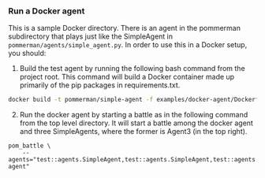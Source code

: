 ### Run a Docker agent

This is a sample Docker directory. There is an agent in the pommerman subdirectory that plays just like the
SimpleAgent in `pommerman/agents/simple_agent.py`. In order to use this in a Docker setup, you should:

1. Build the test agent by running the following bash command from the project root. This command will build a Docker container made up primarily of the pip packages in requirements.txt.

```bash
docker build -t pommerman/simple-agent -f examples/docker-agent/Dockerfile .
```

2. Run the docker agent by starting a battle as in the following command from the top level directory. It will start a battle among the docker agent and three SimpleAgents, where the former is Agent3 (in the top right). 

```
pom_battle \
    --agents="test::agents.SimpleAgent,test::agents.SimpleAgent,test::agents.SimpleAgent,docker::pommerman/simple-agent"
```
